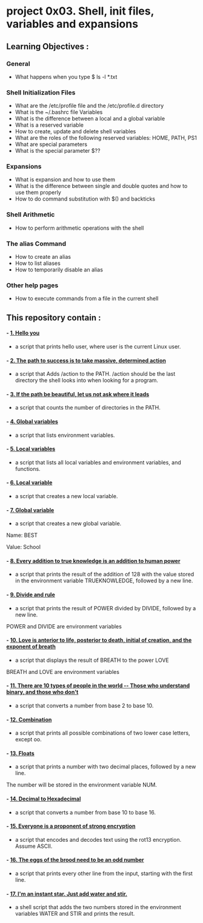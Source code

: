 
# project 0x03. Shell, init files, variables and expansions

## Learning Objectives : 
### General
- What happens when you type $ ls -l *.txt
### Shell Initialization Files
- What are the /etc/profile file and the /etc/profile.d directory
- What is the ~/.bashrc file
Variables
- What is the difference between a local and a global variable
- What is a reserved variable
- How to create, update and delete shell variables
- What are the roles of the following reserved variables: HOME, PATH, PS1
- What are special parameters
- What is the special parameter $??
### Expansions
- What is expansion and how to use them
- What is the difference between single and double quotes and how to use them properly
- How to do command substitution with $() and backticks
### Shell Arithmetic
- How to perform arithmetic operations with the shell
### The alias Command
- How to create an alias
- How to list aliases
- How to temporarily disable an alias
### Other help pages
- How to execute commands from a file in the current shell

## This repository contain :
#### - [1. Hello you](https://github.com/saiss-ahmed/alx-system_engineering-devops/blob/main/0x03-shell_variables_expansions/1-hello_you)
- a script that prints hello user, where user is the current Linux user.
#### - [2. The path to success is to take massive, determined action](https://github.com/saiss-ahmed/alx-system_engineering-devops/blob/main/0x03-shell_variables_expansions/2-path)
- a script that Adds /action to the PATH. /action should be the last directory the shell looks into when looking for a program.
#### - [3. If the path be beautiful, let us not ask where it leads](https://github.com/saiss-ahmed/alx-system_engineering-devops/blob/main/0x03-shell_variables_expansions/3-paths)
- a script that counts the number of directories in the PATH.
#### - [4. Global variables](https://github.com/saiss-ahmed/alx-system_engineering-devops/blob/main/0x03-shell_variables_expansions/4-global_variables)
- a script that lists environment variables.
#### - [5. Local variables](https://github.com/saiss-ahmed/alx-system_engineering-devops/blob/main/0x03-shell_variables_expansions/5-local_variables)
- a script that lists all local variables and environment variables, and functions.
#### - [6. Local variable](https://github.com/saiss-ahmed/alx-system_engineering-devops/blob/main/0x03-shell_variables_expansions/6-create_local_variable)
- a script that creates a new local variable.
#### - [7. Global variable](https://github.com/saiss-ahmed/alx-system_engineering-devops/blob/main/0x03-shell_variables_expansions/7-create_global_variable)
- a script that creates a new global variable.

Name: BEST

Value: School
#### - [8. Every addition to true knowledge is an addition to human power](https://github.com/saiss-ahmed/alx-system_engineering-devops/blob/main/0x03-shell_variables_expansions/8-true_knowledge)
- a script that prints the result of the addition of 128 with the value stored in the environment variable TRUEKNOWLEDGE, followed by a new line.
#### - [9. Divide and rule](https://github.com/saiss-ahmed/alx-system_engineering-devops/blob/main/0x03-shell_variables_expansions/9-divide_and_rule)
- a script that prints the result of POWER divided by DIVIDE, followed by a new line.

POWER and DIVIDE are environment variables
#### - [10. Love is anterior to life, posterior to death, initial of creation, and the exponent of breath](https://github.com/saiss-ahmed/alx-system_engineering-devops/blob/main/0x03-shell_variables_expansions/10-love_exponent_breath)
- a script that displays the result of BREATH to the power LOVE

BREATH and LOVE are environment variables
#### - [11. There are 10 types of people in the world -- Those who understand binary, and those who don't](https://github.com/saiss-ahmed/alx-system_engineering-devops/blob/main/0x03-shell_variables_expansions/11-binary_to_decimal)
- a script that converts a number from base 2 to base 10.
#### - [12. Combination](https://github.com/saiss-ahmed/alx-system_engineering-devops/blob/main/0x03-shell_variables_expansions/12-combinations)
- a script that prints all possible combinations of two lower case letters, except oo.
#### - [13. Floats](https://github.com/saiss-ahmed/alx-system_engineering-devops/blob/main/0x03-shell_variables_expansions/13-print_float)
-  a script that prints a number with two decimal places, followed by a new line.

The number will be stored in the environment variable NUM.
#### - [14. Decimal to Hexadecimal](https://github.com/saiss-ahmed/alx-system_engineering-devops/blob/main/0x03-shell_variables_expansions/100-decimal_to_hexadecimal)
- a script that converts a number from base 10 to base 16.
#### - [15. Everyone is a proponent of strong encryption](https://github.com/saiss-ahmed/alx-system_engineering-devops/blob/main/0x03-shell_variables_expansions/101-rot13)
- a script that encodes and decodes text using the rot13 encryption. Assume ASCII.
#### - [16. The eggs of the brood need to be an odd number](https://github.com/saiss-ahmed/alx-system_engineering-devops/blob/main/0x03-shell_variables_expansions/102-odd)
- a script that prints every other line from the input, starting with the first line.
#### - [17. I'm an instant star. Just add water and stir.](https://github.com/saiss-ahmed/alx-system_engineering-devops/blob/main/0x03-shell_variables_expansions/103-water_and_stir)
- a shell script that adds the two numbers stored in the environment variables WATER and STIR and prints the result.


